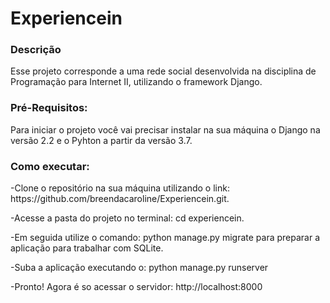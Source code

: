 <h1>Experiencein</h1>
<h3>Descrição</h3>
<p>Esse projeto corresponde a uma rede social desenvolvida na disciplina de Programação para Internet II, utilizando o framework Django.</p>

<h3>Pré-Requisitos:</h3>
<p>Para iniciar o projeto você vai precisar instalar na sua máquina o Django na versão 2.2  e o Pyhton a partir da versão 3.7. </p>

<h3>Como executar:</h3>
<p>-Clone o repositório na sua máquina utilizando o link: https://github.com/breendacaroline/Experiencein.git.</p>
<p>-Acesse a pasta do projeto no terminal: cd experiencein.</p>
<p>-Em seguida utilize o comando: python manage.py migrate para preparar a aplicação para trabalhar com SQLite.</p>
<p>-Suba a aplicação executando o: python manage.py runserver </p>
<p>-Pronto! Agora é so acessar o servidor: http://localhost:8000 </p>
